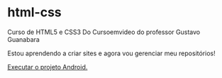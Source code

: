 # html-css
 Curso de HTML5 e CSS3 Do Cursoemvideo do professor Gustavo Guanabara

 Estou aprendendo a criar sites e agora vou gerenciar meu repositórios!

<a href= "https://renanrosostolato.github.io/Projeto----Android/"> Executar o projeto Android.

